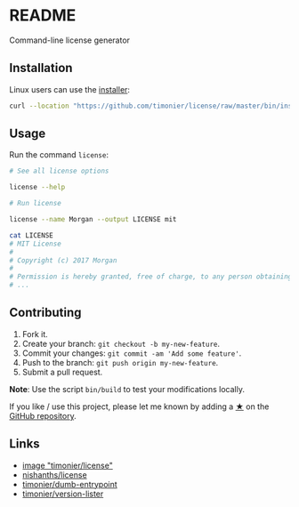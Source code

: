 # README

Command-line license generator

## Installation

Linux users can use the [installer](https://github.com/timonier/license/blob/master/bin/installer):

```sh
curl --location "https://github.com/timonier/license/raw/master/bin/installer" | sudo sh -s -- install
```

## Usage

Run the command `license`:

```sh
# See all license options

license --help

# Run license

license --name Morgan --output LICENSE mit

cat LICENSE
# MIT License
#
# Copyright (c) 2017 Morgan
#
# Permission is hereby granted, free of charge, to any person obtaining a copy
# ...
```

## Contributing

1. Fork it.
2. Create your branch: `git checkout -b my-new-feature`.
3. Commit your changes: `git commit -am 'Add some feature'`.
4. Push to the branch: `git push origin my-new-feature`.
5. Submit a pull request.

__Note__: Use the script `bin/build` to test your modifications locally.

If you like / use this project, please let me known by adding a [★](https://help.github.com/articles/about-stars/) on the [GitHub repository](https://github.com/timonier/license).

## Links

* [image "timonier/license"](https://hub.docker.com/r/timonier/license/)
* [nishanths/license](https://github.com/nishanths/license)
* [timonier/dumb-entrypoint](https://github.com/timonier/dumb-entrypoint)
* [timonier/version-lister](https://github.com/timonier/version-lister)
